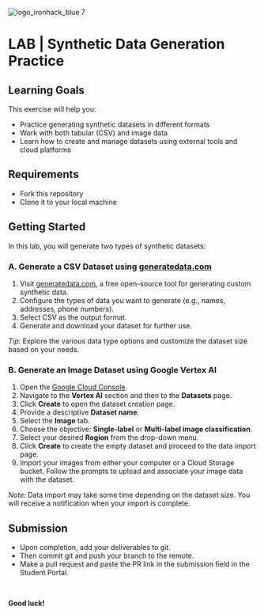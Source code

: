 ![logo_ironhack_blue 7](https://user-images.githubusercontent.com/23629340/40541063-a07a0a8a-601a-11e8-91b5-2f13e4e6b441.png)

# LAB | Synthetic Data Generation Practice

## Learning Goals

This exercise will help you:

- Practice generating synthetic datasets in different formats
- Work with both tabular (CSV) and image data
- Learn how to create and manage datasets using external tools and cloud platforms

## Requirements

- Fork this repository
- Clone it to your local machine

## Getting Started

In this lab, you will generate two types of synthetic datasets:

### A. Generate a CSV Dataset using [generatedata.com](https://generatedata.com/)

1. Visit [generatedata.com](https://generatedata.com/), a free open-source tool for generating custom synthetic data.
2. Configure the types of data you want to generate (e.g., names, addresses, phone numbers).
3. Select CSV as the output format.
4. Generate and download your dataset for further use.

*Tip:* Explore the various data type options and customize the dataset size based on your needs.

### B. Generate an Image Dataset using Google Vertex AI

1. Open the [Google Cloud Console](https://console.cloud.google.com/vertex-ai/datasets).
2. Navigate to the **Vertex AI** section and then to the **Datasets** page.
3. Click **Create** to open the dataset creation page.
4. Provide a descriptive **Dataset name**.
5. Select the **Image** tab.
6. Choose the objective: **Single-label** or **Multi-label image classification**.
7. Select your desired **Region** from the drop-down menu.
8. Click **Create** to create the empty dataset and proceed to the data import page.
9. Import your images from either your computer or a Cloud Storage bucket. Follow the prompts to upload and associate your image data with the dataset.

*Note:* Data import may take some time depending on the dataset size. You will receive a notification when your import is complete.

## Submission

- Upon completion, add your deliverables to git. 
- Then commit git and push your branch to the remote.
- Make a pull request and paste the PR link in the submission field in the Student Portal.

<br>

**Good luck!**